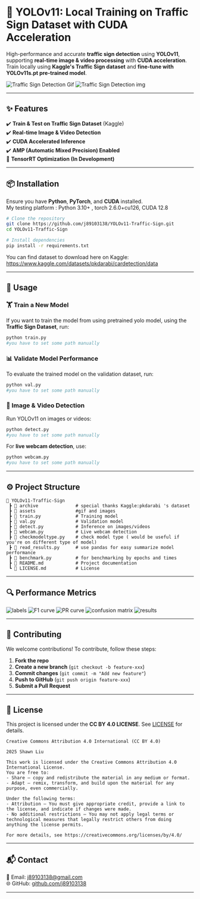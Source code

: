 # 🚀 YOLOv11: Local Training on Traffic Sign Dataset with CUDA Acceleration  

High-performance and accurate **traffic sign detection** using **YOLOv11**, supporting **real-time image & video processing** with **CUDA acceleration**. Train locally using **Kaggle's Traffic Sign dataset** and **fine-tune with YOLOv11s.pt pre-trained model**.  

![Traffic Sign Detection Gif](https://github.com/j89103138/YOLOv11-Traffic-Sign/raw/main/assets/demo.gif)
![Traffic Sign Detection img](https://github.com/j89103138/YOLOv11-Traffic-Sign/raw/main/assets/demo.jpg)

---

## ✨ Features  
✔️ **Train & Test on Traffic Sign Dataset** (Kaggle)  
✔️ **Real-time Image & Video Detection**  
✔️ **CUDA Accelerated Inference**  
✔️ **AMP (Automatic Mixed Precision) Enabled**  
🚧 **TensorRT Optimization (In Development)**  

---

## 📦 Installation  

Ensure you have **Python**, **PyTorch**, and **CUDA** installed.  
My testing platform : Python 3.10+ , torch 2.6.0+cu126, CUDA 12.8

```sh
# Clone the repository
git clone https://github.com/j89103138/YOLOv11-Traffic-Sign.git
cd YOLOv11-Traffic-Sign

# Install dependencies
pip install -r requirements.txt
```
You can find dataset to download here on Kaggle: 
https://www.kaggle.com/datasets/pkdarabi/cardetection/data

---

## 🔧 Usage  

### 🏋️ Train a New Model  
If you want to train the model from using pretrained yolo model, using the **Traffic Sign Dataset**, run:  

```sh
python train.py
#you have to set some path manually
```

### 📊 Validate Model Performance  
To evaluate the trained model on the validation dataset, run:  

```sh
python val.py
#you have to set some path manually
```

### 🎥 Image & Video Detection  
Run YOLOv11 on images or videos:  

```sh
python detect.py
#you have to set some path manually
```

For **live webcam detection**, use:  

```sh
python webcam.py
#you have to set some path manually
```

---

## ⚙️ Project Structure  

```
📂 YOLOv11-Traffic-Sign
 ┣ 📂 archive              # special thanks Kaggle:pkdarabi 's dataset
 ┣ 📂 assets               #gif and images
 ┣ 📄 train.py             # Training model
 ┣ 📄 val.py               # Validation model
 ┣ 📄 detect.py            # Inference on images/videos
 ┣ 📄 webcam.py            # Live webcam detection
 ┣ 📄 checkmodeltype.py    # check model type ( would be useful if you're on different type of model)
 ┣ 📄 read_results.py      # use pandas for easy summarize model performance
 ┣ 📄 benchmark.py         # for benchmarking by epochs and times
 ┣ 📄 README.md            # Project documentation
 ┗ 📄 LICENSE.md           # License
```

---

## 🔍  Performance Metrics 

![labels](https://github.com/j89103138/YOLOv11-Traffic-Sign/raw/main/assets/labels.jpg)
![F1 curve](https://github.com/j89103138/YOLOv11-Traffic-Sign/raw/main/assets/F1_curve.png)
![PR curve](https://github.com/j89103138/YOLOv11-Traffic-Sign/raw/main/assets/PR_curve.png)
![confusion matrix](https://github.com/j89103138/YOLOv11-Traffic-Sign/raw/main/assets/confusion_matrix.png)
![results](https://github.com/j89103138/YOLOv11-Traffic-Sign/raw/main/assets/results.png)

---

## 🤝 Contributing  

We welcome contributions! To contribute, follow these steps:  

1. **Fork the repo**  
2. **Create a new branch** (`git checkout -b feature-xxx`)  
3. **Commit changes** (`git commit -m "Add new feature"`)  
4. **Push to GitHub** (`git push origin feature-xxx`)  
5. **Submit a Pull Request**  

---

## 📜 License  

This project is licensed under the **CC BY 4.0 LICENSE**. See [LICENSE](LICENSE.md) for details.  

```
Creative Commons Attribution 4.0 International (CC BY 4.0)

2025 Shawn Liu 

This work is licensed under the Creative Commons Attribution 4.0 International License.
You are free to:
- Share — copy and redistribute the material in any medium or format.
- Adapt — remix, transform, and build upon the material for any purpose, even commercially.

Under the following terms:
- Attribution — You must give appropriate credit, provide a link to the license, and indicate if changes were made.
- No additional restrictions — You may not apply legal terms or technological measures that legally restrict others from doing anything the license permits.

For more details, see https://creativecommons.org/licenses/by/4.0/
```

---

## 📬 Contact  

📧 Email: [j89103138@gmail.com](mailto:j89103138@gmail.com)  
🌐 GitHub: [github.com/j89103138](https://github.com/j89103138)  

---

